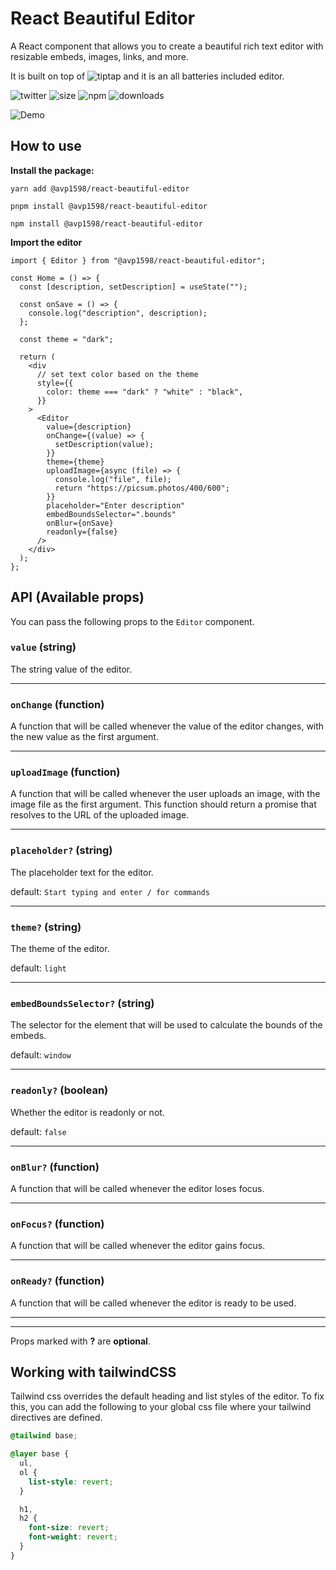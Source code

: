 # React Beautiful Editor

A React component that allows you to create a beautiful rich text editor with resizable embeds, images, links, and more.

It is built on top of ![tiptap](https://tiptap.dev/) and it is an all batteries included editor.

![twitter](https://img.shields.io/twitter/follow/0xavp?style=social)
![size](https://img.shields.io/bundlephobia/min/@avp1598/react-beautiful-editor)
![npm](https://img.shields.io/npm/v/@avp1598/react-beautiful-editor)
![downloads](https://img.shields.io/npm/dt/@avp1598/react-beautiful-editor)

![Demo](demo.gif)

## How to use

**Install the package:**

`yarn add @avp1598/react-beautiful-editor`

`pnpm install @avp1598/react-beautiful-editor`

`npm install @avp1598/react-beautiful-editor`

**Import the editor**

```tsx
import { Editor } from "@avp1598/react-beautiful-editor";

const Home = () => {
  const [description, setDescription] = useState("");

  const onSave = () => {
    console.log("description", description);
  };

  const theme = "dark";

  return (
    <div
      // set text color based on the theme
      style={{
        color: theme === "dark" ? "white" : "black",
      }}
    >
      <Editor
        value={description}
        onChange={(value) => {
          setDescription(value);
        }}
        theme={theme}
        uploadImage={async (file) => {
          console.log("file", file);
          return "https://picsum.photos/400/600";
        }}
        placeholder="Enter description"
        embedBoundsSelector=".bounds"
        onBlur={onSave}
        readonly={false}
      />
    </div>
  );
};
```

## API (Available props)

You can pass the following props to the `Editor` component.

### `value` (string)

The string value of the editor.

<hr />

### `onChange` (function)

A function that will be called whenever the value of the editor changes, with the new value as the first argument.

<hr />

### `uploadImage` (function)

A function that will be called whenever the user uploads an image, with the image file as the first argument. This function should return a promise that resolves to the URL of the uploaded image.

<hr />

### `placeholder?` (string)

The placeholder text for the editor.

default: `Start typing and enter / for commands`

<hr />

### `theme?` (string)

The theme of the editor.

default: `light`

<hr />

### `embedBoundsSelector?` (string)

The selector for the element that will be used to calculate the bounds of the embeds.

default: `window`

<hr />

### `readonly?` (boolean)

Whether the editor is readonly or not.

default: `false`

<hr />

### `onBlur?` (function)

A function that will be called whenever the editor loses focus.

<hr />

### `onFocus?` (function)

A function that will be called whenever the editor gains focus.

<hr />

### `onReady?` (function)

A function that will be called whenever the editor is ready to be used.

<hr />

---

Props marked with **?** are **optional**.

## Working with tailwindCSS

Tailwind css overrides the default heading and list styles of the editor. To fix this, you can add the following to your global css file where your tailwind directives are defined.

```css
@tailwind base;

@layer base {
  ul,
  ol {
    list-style: revert;
  }

  h1,
  h2 {
    font-size: revert;
    font-weight: revert;
  }
}
```
